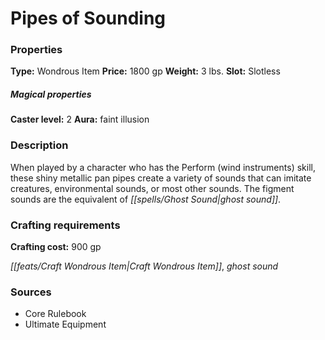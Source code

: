 ﻿---
Title: "Pipes of Sounding"
Type: "Wondrous Item"
Price: "1800 gp"
Weight: "3 lbs."
Slot: "Slotless"
Caster level: "2"
Aura: "faint illusion"
Description: |
  "When played by a character who has the Perform (wind instruments) skill, these shiny metallic pan pipes create a variety of sounds that can imitate creatures, environmental sounds, or most other sounds. The figment sounds are the equivalent of _ghost sound_."
Crafting cost: "900 gp"
Sources: "['Core Rulebook', 'Ultimate Equipment']"
---

# Pipes of Sounding

### Properties

**Type:** Wondrous Item **Price:** 1800 gp **Weight:** 3 lbs. **Slot:** Slotless

##### Magical properties

**Caster level:** 2 **Aura:** faint illusion

### Description

When played by a character who has the Perform (wind instruments) skill, these shiny metallic pan pipes create a variety of sounds that can imitate creatures, environmental sounds, or most other sounds. The figment sounds are the equivalent of _[[spells/Ghost Sound|ghost sound]]_.

### Crafting requirements

**Crafting cost:** 900 gp

_[[feats/Craft Wondrous Item|Craft Wondrous Item]]_, _ghost sound_

### Sources

* Core Rulebook
* Ultimate Equipment
